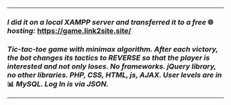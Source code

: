 ***
### _I did it on a local XAMPP server and transferred it to a free_ 🌐 _hosting:_ https://game.link2site.site/
### _Tic-tac-toe game with minimax algorithm. After each victory, the bot changes its tactics to REVERSE so that the player is interested and not only loses. No frameworks. jQuery library, no other libraries. PHP, CSS, HTML, js, AJAX. User levels are in_ 📊 _MySQL. Log In is via JSON._
***
